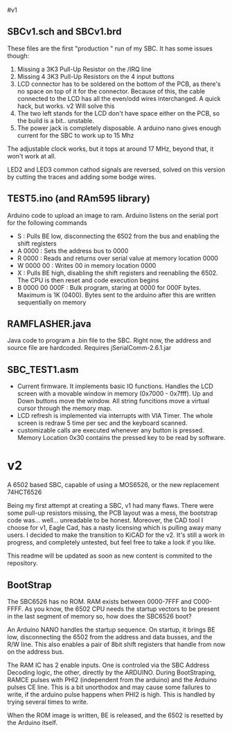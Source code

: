 #v1

## SBCv1.sch and SBCv1.brd

These files are the first "production " run of my SBC. It has some issues though:

1. Missing a 3K3 Pull-Up Resistor on the /IRQ line
2. Missing 4 3K3 Pull-Up Resistors on the 4 input buttons
3. LCD connector has to be soldered on the bottom of the PCB, as there's no space on top of it for the connector. Because of this, the cable connected to the LCD has all the even/odd wires interchanged. A quick hack, but works. v2 Will solve this
4. The two left stands for the LCD don't have space either on the PCB, so the build is a bit.. unstable.
5. The power jack is completely disposable. A arduino nano gives enough current for the SBC to work up to 15 Mhz

The adjustable clock works, but it tops at around 17 MHz, beyond that, it won't work at all.

LED2 and LED3 common cathod signals are reversed, solved on this version by cutting the traces and adding some bodge wires.

## TEST5.ino (and RAm595 library)
Arduino code to upload an image to ram. Arduino listens on the serial port for the following commands

- S         : Pulls BE low, disconnecting the 6502 from the bus and enabling the shift registers
- A 0000    : Sets the address bus to 0000
- R 0000    : Reads and returns over serial value at memory location 0000
- W 0000 00 : Writes 00 in memory location 0000
- X         : Pulls BE high, disabling the shift registers and reenabling the 6502. The CPU is then reset and code execution begins
- B 0000 00 000F : Bulk program, staring at 0000 for 000F bytes. Maximum is 1K (0400). Bytes sent to the arduino after this are written sequentially on memory


## RAMFLASHER.java
Java code to program a .bin file to the SBC. Right now, the address and source file are hardcoded.  Requires jSerialComm-2.6.1.jar

## SBC_TEST1.asm
- Current firmware. It implements basic IO functions. Handles the LCD screen with a movable window in memory (0x7000 - 0x7fff). Up and Down buttons move the window. All string funcitions move a virtual cursor through the memory map.
- LCD refresh is implemented via interrupts with VIA Timer. The whole screen is redraw 5 time per sec and the keyboard scanned.
- customizable calls are executed whenever any button is pressed. Memory Location 0x30 contains the pressed key to be read by software.


# v2
A 6502 based SBC, capable of using a MOS6526, or the new replacement 74HCT6526

Being my first attempt at creating a SBC, v1 had many flaws. There were some pull-up resistors missing, the PCB layout was a mess, the bootstrap code was... well... unreadable to be honest. Moreover, the CAD tool I choose for v1, Eagle Cad, has a nasty licensing which is pulling away many users. I decided to make the transition to KiCAD for the v2. It's still a work in progress, and completely untested, but feel free to take a look if you like.

This readme will be updated as soon as new content is commited to the repository.

## BootStrap

The SBC6526 has no ROM. RAM exists between 0000-7FFF and C000-FFFF. As you know, the 6502 CPU needs the startup vectors to be present in the last segment of memory so, how does the SBC6526 boot?

An Arduino NANO handles the startup sequence. On startup, it brings BE low, disconnecting the 6502 from the address and data busses, and the R/W line. This also enables a pair of 8bit shift registers that handle from now on the address bus.

The RAM IC has 2 enable inputs. One is controled via the SBC Address Decoding logic, the other, directly by the ARDUINO. During BootStraping, RAMCE pulses with PHI2 (independent from the arduino) and the Arduino pulses CE line. This is a bit unorthodox and may cause some failures to write, if the arduino pulse happens when PHI2 is  high. This is handled by trying several times to write.

When the ROM image is written, BE is released, and the 6502 is resetted by the Arduino itself.
